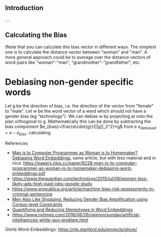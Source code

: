 ## Introduction
....

## Calculating the Bias
(Note that you can calculate this bias vector
in different ways. The simplest one is to calculate the distance vector between "woman" and "man". A more general approach 
could be to average over the distance vectors of word-pairs like "woman"-"man", "grandmother"-"grandfather", etc.

# Debiasing non-gender specific words
Let g be the direction of bias, i.e. the direction of the vector from "female" to "male". Let w be the word vector of a word which should 
not have a gender bias (eg "technology"). We can debias w by projecting at onto the plan orthogonal to g. Mathematically this can be done
by subtracting the bias compoment $e_{bias}=\frac{e\cdot{g}}{||g||_2^2}*g$
from e $e_{debiased}=e-e_{bias}$.
calculating 


References
* [Man is to Computer Programmer as Woman is to Homemaker? Debiasing Word Embeddings](https://arxiv.org/abs/1607.06520), same article, but with less material and in nice: https://papers.nips.cc/paper/6228-man-is-to-computer-programmer-as-woman-is-to-homemaker-debiasing-word-embeddings.pdf
* https://www.theguardian.com/technology/2015/jul/08/women-less-likely-ads-high-paid-jobs-google-study
* https://www.propublica.org/article/machine-bias-risk-assessments-in-criminal-sentencing
* [Men Also Like Shopping: Reducing Gender Bias Amplification using Corpus-level Constraints](https://arxiv.org/abs/1707.09457)
* [Quantifying and Reducing Stereotypes in Word Embeddings](https://arxiv.org/abs/1606.06121)
* https://www.nytimes.com/2016/06/26/opinion/sunday/artificial-intelligences-white-guy-problem.html


GloVe Word-Embeddings: https://nlp.stanford.edu/projects/glove/
